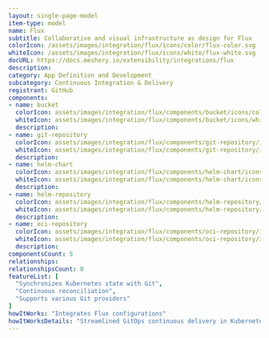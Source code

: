 ```yaml
---
layout: single-page-model
item-type: model
name: Flux
subtitle: Collaborative and visual infrastructure as design for Flux
colorIcon: /assets/images/integration/flux/icons/color/flux-color.svg
whiteIcon: /assets/images/integration/flux/icons/white/flux-white.svg
docURL: https://docs.meshery.io/extensibility/integrations/flux
description: 
category: App Definition and Development
subcategory: Continuous Integration & Delivery
registrant: GitHub
components: 
- name: bucket
  colorIcon: assets/images/integration/flux/components/bucket/icons/color/bucket-color.svg
  whiteIcon: assets/images/integration/flux/components/bucket/icons/white/bucket-white.svg
  description: 
- name: git-repository
  colorIcon: assets/images/integration/flux/components/git-repository/icons/color/git-repository-color.svg
  whiteIcon: assets/images/integration/flux/components/git-repository/icons/white/git-repository-white.svg
  description: 
- name: helm-chart
  colorIcon: assets/images/integration/flux/components/helm-chart/icons/color/helm-chart-color.svg
  whiteIcon: assets/images/integration/flux/components/helm-chart/icons/white/helm-chart-white.svg
  description: 
- name: helm-repository
  colorIcon: assets/images/integration/flux/components/helm-repository/icons/color/helm-repository-color.svg
  whiteIcon: assets/images/integration/flux/components/helm-repository/icons/white/helm-repository-white.svg
  description: 
- name: oci-repository
  colorIcon: assets/images/integration/flux/components/oci-repository/icons/color/oci-repository-color.svg
  whiteIcon: assets/images/integration/flux/components/oci-repository/icons/white/oci-repository-white.svg
  description: 
componentsCount: 5
relationships: 
relationshipsCount: 0
featureList: [
  "Synchronizes Kubernetes state with Git",
  "Continuous reconciliation",
  "Supports various Git providers"
]
howItWorks: "Integrates Flux configurations"
howItWorksDetails: "Streamlined GitOps continuous delivery in Kubernetes"
---
```

